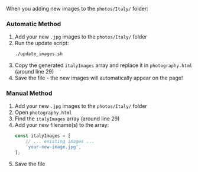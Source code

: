 When you adding new images to the `photos/Italy/` folder:

### Automatic Method 
1. Add your new `.jpg` images to the `photos/Italy/` folder
2. Run the update script:
   ```bash
   ./update_images.sh
   ```
3. Copy the generated `italyImages` array and replace it in `photography.html` (around line 29)
4. Save the file - the new images will automatically appear on the page!

### Manual Method
1. Add your new `.jpg` images to the `photos/Italy/` folder
2. Open `photography.html` 
3. Find the `italyImages` array (around line 29)
4. Add your new filename(s) to the array:
   ```javascript
   const italyImages = [
       // ... existing images ...
       'your-new-image.jpg',
   ];
   ```
5. Save the file
